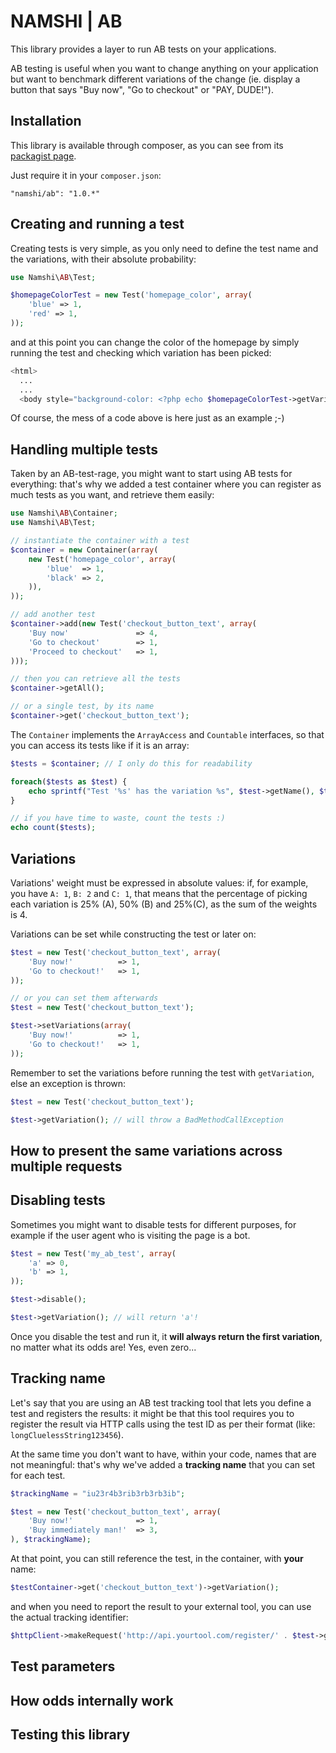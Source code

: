 # NAMSHI | AB

This library provides a layer to
run AB tests on your applications.

AB testing is useful when you want
to change anything on your application
but want to benchmark different variations
of the change (ie. display a button
that says "Buy now", "Go to checkout" or
"PAY, DUDE!").

## Installation

This library is available through composer,
as you can see from its
[packagist page](https://packagist.org/packages/namshi/ab).

Just require it in your `composer.json`:

```
"namshi/ab": "1.0.*"
```

## Creating and running a test

Creating tests is very simple, as you only need to
define the test name and the variations, with their
absolute probability:

``` php
use Namshi\AB\Test;

$homepageColorTest = new Test('homepage_color', array(
    'blue' => 1,
    'red' => 1,
));
```

and at this point you can change the color of the
homepage by simply running the test and checking
which variation has been picked:

``` php
<html>
  ...
  ...
  <body style="background-color: <?php echo $homepageColorTest->getVariation(); ?>">
```

Of course, the mess of a code above is here just
as an example ;-)

## Handling multiple tests

Taken by an AB-test-rage, you might want
to start using AB tests for everything:
that's why we added a test container where
you can register as much tests as you want,
and retrieve them easily:

``` php
use Namshi\AB\Container;
use Namshi\AB\Test;

// instantiate the container with a test
$container = new Container(array(
    new Test('homepage_color', array(
        'blue'  => 1,
        'black' => 2,
    )),
));

// add another test
$container->add(new Test('checkout_button_text', array(
    'Buy now'               => 4,
    'Go to checkout'        => 1,
    'Proceed to checkout'   => 1,
)));

// then you can retrieve all the tests
$container->getAll();

// or a single test, by its name
$container->get('checkout_button_text');
```

The `Container` implements the `ArrayAccess` and
`Countable` interfaces, so that you can access its
tests like if it is an array:

``` php
$tests = $container; // I only do this for readability

foreach($tests as $test) {
    echo sprintf("Test '%s' has the variation %s", $test->getName(), $test->getVariation());
}

// if you have time to waste, count the tests :)
echo count($tests);
```

## Variations

Variations' weight must be expressed in absolute values: if, for
example, you have `A: 1`, `B: 2` and `C: 1`, that means that the
percentage of picking each variation is 25% (A), 50% (B) and
25%(C), as the sum of the weights is 4.

Variations can be set while constructing the test or later on:

``` php
$test = new Test('checkout_button_text', array(
    'Buy now!'          => 1,
    'Go to checkout!'   => 1,
));

// or you can set them afterwards
$test = new Test('checkout_button_text');

$test->setVariations(array(
    'Buy now!'          => 1,
    'Go to checkout!'   => 1,
));
```

Remember to set the variations before running the test
with `getVariation`, else an exception is thrown:

``` php
$test = new Test('checkout_button_text');

$test->getVariation(); // will throw a BadMethodCallException
```

## How to present the same variations across multiple requests

## Disabling tests

Sometimes you might want to disable tests for different purposes,
for example if the user agent who is visiting the page is a bot.

``` php
$test = new Test('my_ab_test', array(
    'a' => 0,
    'b' => 1,
));

$test->disable();

$test->getVariation(); // will return 'a'!
```

Once you disable the test and run it, it **will
always return the first variation**, no matter what
its odds are! Yes, even zero...

## Tracking name

Let's say that you are using an AB test tracking
tool that lets you define a test and registers the
results: it might be that this tool requires you
to register the result via HTTP calls using the test
ID as per their format (like: `longCluelessString123456`).

At the same time you don't want to have, within
your code, names that are not meaningful:  that's why
we've added a **tracking name** that you can set for
each test.

``` php
$trackingName = "iu23r4b3rib3rb3rb3ib";

$test = new Test('checkout_button_text', array(
    'Buy now!'              => 1,
    'Buy immediately man!'  => 3,
), $trackingName);
```

At that point, you can still reference the test, in the
container, with **your** name:

``` php
$testContainer->get('checkout_button_text')->getVariation();
```

and when you need to report the result to your external
tool, you can use the actual tracking identifier:

``` php
$httpClient->makeRequest('http://api.yourtool.com/register/' . $test->getTrackingName() . '/' . $test->getVariation());
```

## Test parameters

## How odds internally work

## Testing this library
